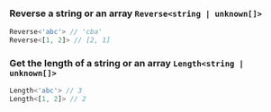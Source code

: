 
### Reverse a string or an array `Reverse<string | unknown[]>`


``` typescript
Reverse<'abc'> // 'cba'
Reverse<[1, 2]> // [2, 1]
```

			
### Get the length of a string or an array `Length<string | unknown[]>`


``` typescript
Length<'abc'> // 3
Length<[1, 2]> // 2
```

			